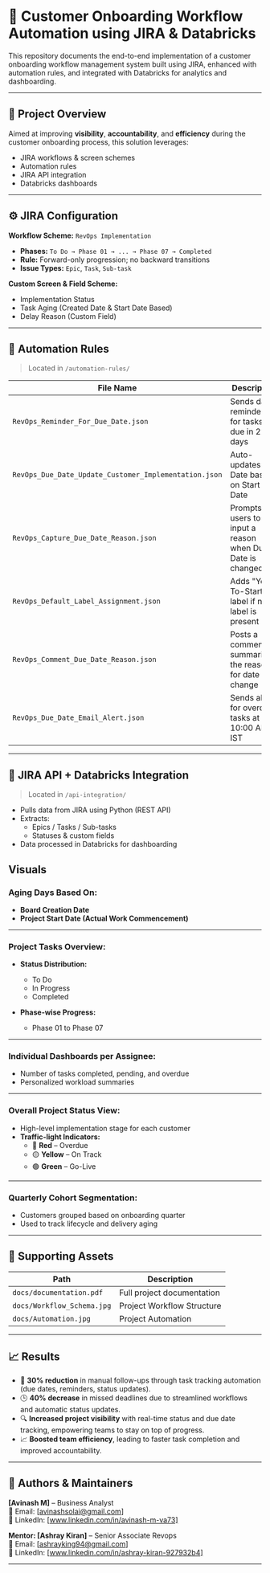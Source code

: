 # 🚀 Customer Onboarding Workflow Automation using JIRA & Databricks

This repository documents the end-to-end implementation of a customer onboarding workflow management system built using JIRA, enhanced with automation rules, and integrated with Databricks for analytics and dashboarding.

---

## 📌 Project Overview

Aimed at improving **visibility**, **accountability**, and **efficiency** during the customer onboarding process, this solution leverages:
- JIRA workflows & screen schemes
- Automation rules
- JIRA API integration
- Databricks dashboards

---

## ⚙️ JIRA Configuration

**Workflow Scheme:** `RevOps Implementation`

- **Phases:** `To Do → Phase 01 → ... → Phase 07 → Completed`
- **Rule:** Forward-only progression; no backward transitions
- **Issue Types:** `Epic`, `Task`, `Sub-task`

**Custom Screen & Field Scheme:**
- Implementation Status
- Task Aging (Created Date & Start Date Based)
- Delay Reason (Custom Field)

---

## 🤖 Automation Rules

> Located in `/automation-rules/`

| File Name                                         | Description                                               |
|--------------------------------------------------|-----------------------------------------------------------|
| `RevOps_Reminder_For_Due_Date.json`              | Sends daily reminders for tasks due in 2 days             |
| `RevOps_Due_Date_Update_Customer_Implementation.json` | Auto-updates Due Date based on Start Date               |
| `RevOps_Capture_Due_Date_Reason.json`            | Prompts users to input a reason when Due Date is changed  |
| `RevOps_Default_Label_Assignment.json`           | Adds "Yet-To-Start" label if no label is present          |
| `RevOps_Comment_Due_Date_Reason.json`            | Posts a comment summarizing the reason for date change    |
| `RevOps_Due_Date_Email_Alert.json`               | Sends alerts for overdue tasks at 10:00 AM IST            |


---

## 🔗 JIRA API + Databricks Integration

> Located in `/api-integration/`

- Pulls data from JIRA using Python (REST API)
- Extracts:
  - Epics / Tasks / Sub-tasks
  - Statuses & custom fields
- Data processed in Databricks for dashboarding

## Visuals

### Aging Days Based On:
- **Board Creation Date**
- **Project Start Date (Actual Work Commencement)**

---

### Project Tasks Overview:
- **Status Distribution:**
  - To Do
  - In Progress
  - Completed
  
- **Phase-wise Progress:**
  - Phase 01 to Phase 07

---

### Individual Dashboards per Assignee:
- Number of tasks completed, pending, and overdue
- Personalized workload summaries

---

### Overall Project Status View:
- High-level implementation stage for each customer
- **Traffic-light Indicators:**
  - 🔴 **Red** – Overdue
  - 🟡 **Yellow** – On Track
  - 🟢 **Green** – Go-Live

---

### Quarterly Cohort Segmentation:
- Customers grouped based on onboarding quarter
- Used to track lifecycle and delivery aging
---

## 📁 Supporting Assets

| Path                            | Description                        |
|---------------------------------|------------------------------------|
| `docs/documentation.pdf`        | Full project documentation         |
| `docs/Workflow_Schema.jpg`      | Project Workflow Structure         |
| `docs/Automation.jpg`           | Project Automation                 |

---

## 📈 Results

- 📅 **30% reduction** in manual follow-ups through task tracking automation (due dates, reminders, status updates).
- 🕒 **40% decrease** in missed deadlines due to streamlined workflows and automatic status updates.
- 🔍 **Increased project visibility** with real-time status and due date tracking, empowering teams to stay on top of progress.
- 📈 **Boosted team efficiency**, leading to faster task completion and improved accountability.

---

## 👤 Authors & Maintainers

**[Avinash M]** – Business Analyst  
📧 Email: [avinashsolai@gmail.com]  
🔗 LinkedIn: [www.linkedin.com/in/avinash-m-va73]  

**Mentor: [Ashray Kiran]** – Senior Associate Revops  
📧 Email: [ashrayking94@gmail.com]  
🔗 LinkedIn: [www.linkedin.com/in/ashray-kiran-927932b4]  

---
